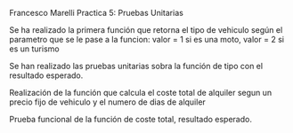 Francesco Marelli
Practica 5: Pruebas Unitarias

Se ha realizado la primera función que retorna el tipo de vehiculo según el parametro que se le pase a la funcion: valor = 1 si es una moto, valor = 2 si es un turismo

Se han realizado las pruebas unitarias sobra la función de tipo con el resultado esperado.

Realización de la función que calcula el coste total de alquiler segun un precio fijo de vehiculo y el numero de dias de alquiler

Prueba funcional de la función de coste total, resultado esperado.